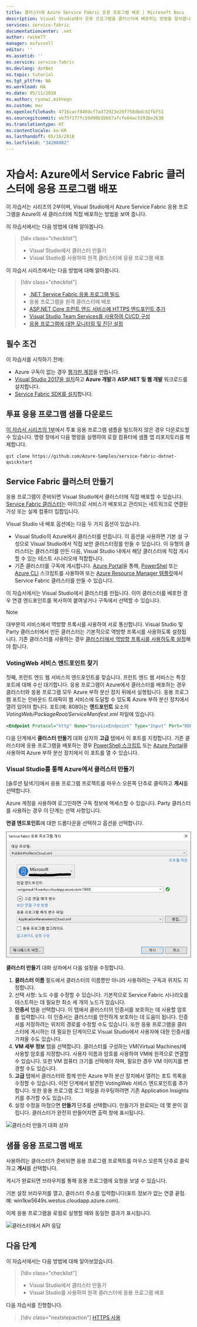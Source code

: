 ```yaml
---
title: 클러스터에 Azure Service Fabric 응용 프로그램 배포 | Microsoft Docs
description: Visual Studio에서 응용 프로그램을 클러스터에 배포하는 방법을 알아봅니다.
services: service-fabric
documentationcenter: .net
author: rwike77
manager: msfussell
editor: ''
ms.assetid: ''
ms.service: service-fabric
ms.devlang: dotNet
ms.topic: tutorial
ms.tgt_pltfrm: NA
ms.workload: NA
ms.date: 05/11/2018
ms.author: ryanwi,mikhegn
ms.custom: mvc
ms.openlocfilehash: 4716cacf840dcf7a372923e29f758dbdc82fbf51
ms.sourcegitcommit: eb75f177fc59d90b1b667afcfe64ac51936e2638
ms.translationtype: HT
ms.contentlocale: ko-KR
ms.lasthandoff: 05/16/2018
ms.locfileid: "34208882"
---
```

# <a name="tutorial-deploy-an-application-to-a-service-fabric-cluster-in-azure"></a>자습서: Azure에서 Service Fabric 클러스터에 응용 프로그램 배포
이 자습서는 시리즈의 2부이며, Visual Studio에서 Azure Service Fabric 응용 프로그램을 Azure의 새 클러스터에 직접 배포하는 방법을 보여 줍니다.

이 자습서에서는 다음 방법에 대해 알아봅니다.
> [!div class="checklist"]
> * Visual Studio에서 클러스터 만들기
> * Visual Studio를 사용하여 원격 클러스터에 응용 프로그램 배포


이 자습서 시리즈에서는 다음 방법에 대해 알아봅니다.
> [!div class="checklist"]
> * [.NET Service Fabric 응용 프로그램 빌드](service-fabric-tutorial-create-dotnet-app.md)
> * 응용 프로그램을 원격 클러스터에 배포
> * [ASP.NET Core 프런트 엔드 서비스에 HTTPS 엔드포인트 추가](service-fabric-tutorial-dotnet-app-enable-https-endpoint.md)
> * [Visual Studio Team Services를 사용하여 CI/CD 구성](service-fabric-tutorial-deploy-app-with-cicd-vsts.md)
> * [응용 프로그램에 대한 모니터링 및 진단 설정](service-fabric-tutorial-monitoring-aspnet.md)


## <a name="prerequisites"></a>필수 조건
이 자습서를 시작하기 전에:
- Azure 구독이 없는 경우 [평가판 계정](https://azure.microsoft.com/free/?WT.mc_id=A261C142F)을 만듭니다.
- [Visual Studio 2017을 설치](https://www.visualstudio.com/)하고 **Azure 개발**과 **ASP.NET 및 웹 개발** 워크로드를 설치합니다.
- [Service Fabric SDK를 설치](service-fabric-get-started.md)합니다.

## <a name="download-the-voting-sample-application"></a>투표 응용 프로그램 샘플 다운로드
[이 자습서 시리즈의 1부](service-fabric-tutorial-create-dotnet-app.md)에서 투표 응용 프로그램 샘플을 빌드하지 않은 경우 다운로드할 수 있습니다. 명령 창에서 다음 명령을 실행하여 로컬 컴퓨터에 샘플 앱 리포지토리를 복제합니다.

```
git clone https://github.com/Azure-Samples/service-fabric-dotnet-quickstart
```

## <a name="create-a-service-fabric-cluster"></a>Service Fabric 클러스터 만들기
응용 프로그램이 준비되면 Visual Studio에서 클러스터에 직접 배포할 수 있습니다. [Service Fabric 클러스터](/service-fabric/service-fabric-deploy-anywhere.md)는 마이크로 서비스가 배포되고 관리되는 네트워크로 연결된 가상 또는 실제 컴퓨터 집합입니다.

Visual Studio 내 배포 옵션에는 다음 두 가지 옵션이 있습니다.
- Visual Studio의 Azure에서 클러스터를 만듭니다. 이 옵션을 사용하면 기본 설 구성으로 Visual Studio에서 직접 보안 클러스터정를 만들 수 있습니다. 이 유형의 클러스터는 클러스터를 만든 다음, Visual Studio 내에서 해당 클러스터에 직접 게시할 수 있는 테스트 시나리오에 적합합니다.
- 기존 클러스터를 구독에 게시합니다.  [Azure Portal](https://portal.azure.com)을 통해, [PowerShel](./scripts/service-fabric-powershell-create-secure-cluster-cert.md) 또는 [Azure CLI](./scripts/cli-create-cluster.md) 스크립트를 사용하여 또는 [Azure Resource Manager 템플릿](service-fabric-tutorial-create-vnet-and-windows-cluster.md)에서 Service Fabric 클러스터를 만들 수 있습니다.

이 자습서에서는 Visual Studio에서 클러스터를 만듭니다. 이미 클러스터를 배포한 경우 연결 엔드포인트를 복사하여 붙여넣거나 구독에서 선택할 수 있습니다.
> [!NOTE]
> 대부분의 서비스에서 역방향 프록시를 사용하여 서로 통신합니다. Visual Studio 및 Party 클러스터에서 만든 클러스터는 기본적으로 역방향 프록시를 사용하도록 설정됩니다.  기존 클러스터를 사용하는 경우 [클러스터에서 역방향 프록시를 사용하도록 설정](service-fabric-reverseproxy.md#setup-and-configuration)해야 합니다.

### <a name="find-the-votingweb-service-endpoint"></a>VotingWeb 서비스 엔드포인트 찾기
첫째, 프런트 엔드 웹 서비스의 엔드포인트를 찾습니다.  프런트 엔드 웹 서비스는 특정 포트에 대해 수신 대기합니다.  응용 프로그램이 Azure에서 클러스터를 배포하는 경우 클러스터와 응용 프로그램 모두 Azure 부하 분산 장치 뒤에서 실행됩니다.  응용 프로그램 포트는 인바운드 트래픽이 웹 서비스에 도달할 수 있도록 Azure 부하 분산 장치에서 열려 있어야 합니다.  포트(예: 8080)는 **엔드포인트** 요소의 *VotingWeb/PackageRoot/ServiceManifest.xml* 파일에 있습니다.

```xml
<Endpoint Protocol="http" Name="ServiceEndpoint" Type="Input" Port="8080" />
```

다음 단계에서 **클러스터 만들기** 대화 상자의 **고급** 탭에서 이 포트를 지정합니다.  기존 클러스터에 응용 프로그램을 배포하는 경우 [PowerShell 스크립트](./scripts/service-fabric-powershell-open-port-in-load-balancer.md) 또는 [Azure Portal](https://portal.azure.com)을 사용하여 Azure 부하 분산 장치에서 이 포트를 열 수 있습니다.

### <a name="create-a-cluster-in-azure-through-visual-studio"></a>Visual Studio를 통해 Azure에서 클러스터 만들기
[솔루션 탐색기]에서 응용 프로그램 프로젝트를 마우스 오른쪽 단추로 클릭하고 **게시**를 선택합니다.

Azure 계정을 사용하여 로그인하면 구독 정보에 액세스할 수 있습니다. Party 클러스터를 사용하는 경우 이 단계는 선택 사항입니다.

**연결 엔드포인트**에 대한 드롭다운을 선택하고 **<Create New Cluster...>** 옵션을 선택합니다.
    
![[게시] 대화 상자](./media/service-fabric-tutorial-deploy-app-to-party-cluster/publish-app.png)
    
**클러스터 만들기** 대화 상자에서 다음 설정을 수정합니다.

1. **클러스터 이름** 필드에서 클러스터의 이름뿐만 아니라 사용하려는 구독과 위치도 지정합니다.
2. 선택 사항: 노드 수를 수정할 수 있습니다. 기본적으로 Service Fabric 시나리오를 테스트하는 데 필요한 최소 세 개의 노드가 있습니다.
3. **인증서** 탭을 선택합니다. 이 탭에서 클러스터의 인증서를 보호하는 데 사용할 암호를 입력합니다. 이 인증서는 클러스터를 안전하게 보호하는 데 도움이 됩니다. 인증서를 저장하려는 위치의 경로를 수정할 수도 있습니다. 또한 응용 프로그램을 클러스터에 게시하는 데 필요한 단계이므로 Visual Studio에서 사용자에 대한 인증서를 가져올 수도 있습니다.
4. **VM 세부 정보** 탭을 선택합니다. 클러스터를 구성하는 VM(Virtual Machines)에 사용할 암호를 지정합니다. 사용자 이름과 암호를 사용하여 VM에 원격으로 연결할 수 있습니다. 또한 VM 컴퓨터 크기를 선택해야 하며, 필요한 경우 VM 이미지를 변경할 수도 있습니다.
5. **고급** 탭에서 클러스터와 함께 만든 Azure 부하 분산 장치에서 열려는 포트 목록을 수정할 수 있습니다.  이전 단계에서 발견한 VotingWeb 서비스 엔드포인트를 추가합니다. 또한 응용 프로그램 로그 파일을 라우팅하려면 기존 Application Insights 키를 추가할 수도 있습니다.
6. 설정 수정을 마쳤으면 **만들기** 단추를 선택합니다. 만들기가 완료되는 데 몇 분이 걸립니다. 클러스터가 완전히 만들어지면 출력 창에 표시됩니다.

![클러스터 만들기 대화 상자](./media/service-fabric-tutorial-deploy-app-to-party-cluster/create-cluster.png)

## <a name="deploy-the-sample-application"></a>샘플 응용 프로그램 배포
사용하려는 클러스터가 준비되면 응용 프로그램 프로젝트를 마우스 오른쪽 단추로 클릭하고 **게시**를 선택합니다.

게시가 완료되면 브라우저를 통해 응용 프로그램에 요청을 보낼 수 있습니다.

기본 설정 브라우저를 열고, 클러스터 주소를 입력합니다(포트 정보가 없는 연결 끝점. 예: win1kw5649s.westus.cloudapp.azure.com).

이제 응용 프로그램을 로컬로 실행할 때와 동일한 결과가 표시됩니다.

![클러스터에서 API 응답](./media/service-fabric-tutorial-deploy-app-to-party-cluster/response-from-cluster.png)

## <a name="next-steps"></a>다음 단계
이 자습서에서는 다음 방법에 대해 알아보았습니다.

> [!div class="checklist"]
> * Visual Studio에서 클러스터 만들기
> * Visual Studio를 사용하여 원격 클러스터에 응용 프로그램 배포

다음 자습서를 진행합니다.
> [!div class="nextstepaction"]
> [HTTPS 사용](service-fabric-tutorial-dotnet-app-enable-https-endpoint.md)

